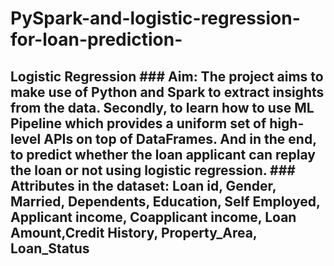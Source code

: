 # PySpark-and-logistic-regression-for-loan-prediction-
## Logistic Regression  ### Aim: The project aims to make use of Python and Spark to extract insights from the data.  Secondly, to learn how to use ML Pipeline which provides a uniform set of high-level APIs on top of DataFrames.  And in the end, to predict whether the loan applicant can replay the loan or not using logistic regression.  ### Attributes in the dataset: Loan id, Gender, Married, Dependents, Education, Self Employed, Applicant income, Coapplicant income, Loan Amount,Credit History, Property_Area, Loan_Status
